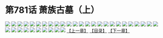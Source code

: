 # 第781话 萧族古墓（上）
![](https://mhpic.xiaomingtaiji.net/comic/D/斗破苍穹/第781话F1_262447/1.jpg-zymk.middle.webp)
![](https://mhpic.xiaomingtaiji.net/comic/D/斗破苍穹/第781话F1_262447/2.jpg-zymk.middle.webp)
![](https://mhpic.xiaomingtaiji.net/comic/D/斗破苍穹/第781话F1_262447/3.jpg-zymk.middle.webp)
![](https://mhpic.xiaomingtaiji.net/comic/D/斗破苍穹/第781话F1_262447/4.jpg-zymk.middle.webp)
![](https://mhpic.xiaomingtaiji.net/comic/D/斗破苍穹/第781话F1_262447/5.jpg-zymk.middle.webp)
![](https://mhpic.xiaomingtaiji.net/comic/D/斗破苍穹/第781话F1_262447/6.jpg-zymk.middle.webp)
![](https://mhpic.xiaomingtaiji.net/comic/D/斗破苍穹/第781话F1_262447/7.jpg-zymk.middle.webp)
![](https://mhpic.xiaomingtaiji.net/comic/D/斗破苍穹/第781话F1_262447/8.jpg-zymk.middle.webp)
![](https://mhpic.xiaomingtaiji.net/comic/D/斗破苍穹/第781话F1_262447/9.jpg-zymk.middle.webp)
![](https://mhpic.xiaomingtaiji.net/comic/D/斗破苍穹/第781话F1_262447/10.jpg-zymk.middle.webp)
![](https://mhpic.xiaomingtaiji.net/comic/D/斗破苍穹/第781话F1_262447/11.jpg-zymk.middle.webp)
![](https://mhpic.xiaomingtaiji.net/comic/D/斗破苍穹/第781话F1_262447/12.jpg-zymk.middle.webp)
![](https://mhpic.xiaomingtaiji.net/comic/D/斗破苍穹/第781话F1_262447/13.jpg-zymk.middle.webp)
![](https://mhpic.xiaomingtaiji.net/comic/D/斗破苍穹/第781话F1_262447/14.jpg-zymk.middle.webp)
![](https://mhpic.xiaomingtaiji.net/comic/D/斗破苍穹/第781话F1_262447/15.jpg-zymk.middle.webp)
![](https://mhpic.xiaomingtaiji.net/comic/D/斗破苍穹/第781话F1_262447/16.jpg-zymk.middle.webp)
![](https://mhpic.xiaomingtaiji.net/comic/D/斗破苍穹/第781话F1_262447/17.jpg-zymk.middle.webp)
![](https://mhpic.xiaomingtaiji.net/comic/D/斗破苍穹/第781话F1_262447/18.jpg-zymk.middle.webp)
![](https://mhpic.xiaomingtaiji.net/comic/D/斗破苍穹/第781话F1_262447/19.jpg-zymk.middle.webp)
![](https://mhpic.xiaomingtaiji.net/comic/D/斗破苍穹/第781话F1_262447/20.jpg-zymk.middle.webp)
![](https://mhpic.xiaomingtaiji.net/comic/D/斗破苍穹/第781话F1_262447/21.jpg-zymk.middle.webp)
![](https://mhpic.xiaomingtaiji.net/comic/D/斗破苍穹/第781话F1_262447/22.jpg-zymk.middle.webp)
![](https://mhpic.xiaomingtaiji.net/comic/D/斗破苍穹/第781话F1_262447/23.jpg-zymk.middle.webp)
![](https://mhpic.xiaomingtaiji.net/comic/D/斗破苍穹/第781话F1_262447/24.jpg-zymk.middle.webp)
![](https://mhpic.xiaomingtaiji.net/comic/D/斗破苍穹/第781话F1_262447/25.jpg-zymk.middle.webp)
![](https://mhpic.xiaomingtaiji.net/comic/D/斗破苍穹/第781话F1_262447/26.jpg-zymk.middle.webp)
![](https://mhpic.xiaomingtaiji.net/comic/D/斗破苍穹/第781话F1_262447/27.jpg-zymk.middle.webp)
![](https://mhpic.xiaomingtaiji.net/comic/D/斗破苍穹/第781话F1_262447/28.jpg-zymk.middle.webp)
![](https://mhpic.xiaomingtaiji.net/comic/D/斗破苍穹/第781话F1_262447/29.jpg-zymk.middle.webp)
![](https://mhpic.xiaomingtaiji.net/comic/D/斗破苍穹/第781话F1_262447/30.jpg-zymk.middle.webp)
![](https://mhpic.xiaomingtaiji.net/comic/D/斗破苍穹/第781话F1_262447/31.jpg-zymk.middle.webp)
![](https://mhpic.xiaomingtaiji.net/comic/D/斗破苍穹/第781话F1_262447/32.jpg-zymk.middle.webp)
![](https://mhpic.xiaomingtaiji.net/comic/D/斗破苍穹/第781话F1_262447/33.jpg-zymk.middle.webp)
![](https://mhpic.xiaomingtaiji.net/comic/D/斗破苍穹/第781话F1_262447/34.jpg-zymk.middle.webp)
![](https://mhpic.xiaomingtaiji.net/comic/D/斗破苍穹/第781话F1_262447/35.jpg-zymk.middle.webp)
[【上一章】](./784.md)
[【目录】](./READMD.md)
[【下一章】](./786.md)
